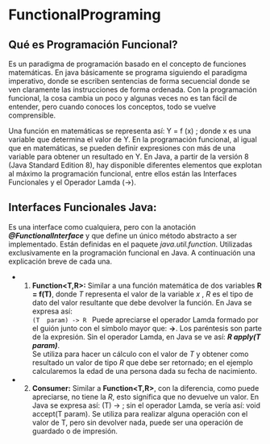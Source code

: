 # FunctionalPrograming

## Qué es Programación Funcional?

Es un paradigma de programación basado en el concepto de funciones matemáticas. En java básicamente se programa siguiendo el paradigma imperativo, donde se escriben sentencias de forma secuencial donde se ven claramente las instrucciones de forma ordenada. Con la programación funcional, la cosa cambia un poco y algunas veces no es tan fácil de entender, pero cuando conoces los conceptos, todo se vuelve comprensible.

Una función en matemáticas se representa así:   Y = f (x) ;  donde x es una variable que determina el valor de Y. En la programación funcional, al igual que en matemáticas, se pueden definir expresiones con más de una variable para obtener un resultado en Y.
En Java, a partir de la versión 8 (Java Standard Edition 8), hay disponible diferentes elementos que explotan al máximo la programación funcional, entre ellos están las Interfaces Funcionales y el Operador Lamda (->). 

## Interfaces Funcionales Java:
Es una interface como cualquiera, pero con la anotación **_@FunctionalInterface_** y que define un único método abstracto a ser implementado. Están definidas en el paquete _java.util.function_. Utilizadas exclusivamente en la programación funcional en Java. A continuación una explicación breve de cada una.

* 1)  **Function<T,R>:**
Similar a una función matemática de dos variables **R = f(T)**, donde _T_ representa el valor de la variable _x_ , _R_ es el tipo de dato del valor resultante que debe devolver la función. En Java se expresa así:  
```(T  param) -> R ```
Puede apreciarse el operador Lamda formado por el guión junto con el símbolo mayor que: **->**.  Los paréntesis son parte de la expresión. Sin el operador Lamda, en Java se ve así: **_R  apply(T param)_**.  
Se utiliza para hacer un cálculo con el valor de _T_ y obtener como resultado un valor de tipo _R_ que debe ser retornado; en el ejemplo calcularemos la edad de una persona dada su fecha de nacimiento.

* 2)  **Consumer<T>:**
Similar a **Function<T,R>**, con la diferencia, como puede apreciarse, no tiene la _R_, esto significa que no devuelve un valor. En Java se expresa así: (T) ->  ;  sin el operador Lamda, se vería así:  void accept(T param).  Se utiliza para realizar alguna operación con el valor de T, pero sin devolver nada, puede ser una operación de guardado o de impresión.
